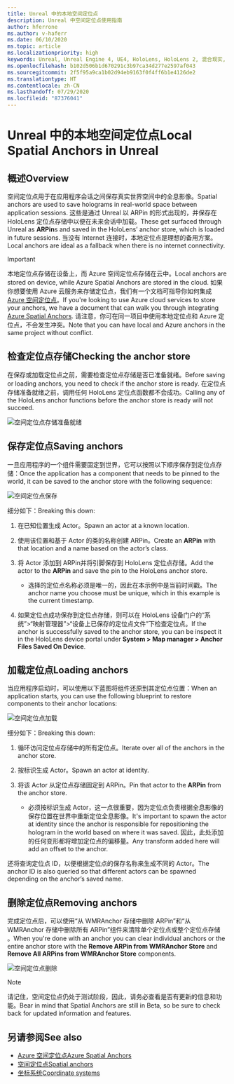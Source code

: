 ```yaml
---
title: Unreal 中的本地空间定位点
description: Unreal 中空间定位点使用指南
author: hferrone
ms.author: v-haferr
ms.date: 06/10/2020
ms.topic: article
ms.localizationpriority: high
keywords: Unreal, Unreal Engine 4, UE4, HoloLens, HoloLens 2, 混合现实, 开发, 功能, 文档, 指南, 全息影像, 空间定位点
ms.openlocfilehash: b102d506b1d670291c3b97ca34d277e2597af043
ms.sourcegitcommit: 2f5f95a9ca1b02d94eb9163f0f4ff6b1e4126de2
ms.translationtype: HT
ms.contentlocale: zh-CN
ms.lasthandoff: 07/29/2020
ms.locfileid: "87376041"
---
```

# <a name="local-spatial-anchors-in-unreal"></a><span data-ttu-id="188bf-104">Unreal 中的本地空间定位点</span><span class="sxs-lookup"><span data-stu-id="188bf-104">Local Spatial Anchors in Unreal</span></span>

## <a name="overview"></a><span data-ttu-id="188bf-105">概述</span><span class="sxs-lookup"><span data-stu-id="188bf-105">Overview</span></span>

<span data-ttu-id="188bf-106">空间定位点用于在应用程序会话之间保存真实世界空间中的全息影像。</span><span class="sxs-lookup"><span data-stu-id="188bf-106">Spatial anchors are used to save holograms in real-world space between application sessions.</span></span> <span data-ttu-id="188bf-107">这些是通过 Unreal 以 ARPin 的形式出现的，并保存在 HoloLens 定位点存储中以便在未来会话中加载。</span><span class="sxs-lookup"><span data-stu-id="188bf-107">These get surfaced through Unreal as **ARPin**s and saved in the HoloLens’ anchor store, which is loaded in future sessions.</span></span> <span data-ttu-id="188bf-108">当没有 Internet 连接时，本地定位点是理想的备用方案。</span><span class="sxs-lookup"><span data-stu-id="188bf-108">Local anchors are ideal as a fallback when there is no internet connectivity.</span></span>

> [!IMPORTANT]
> <span data-ttu-id="188bf-109">本地定位点存储在设备上，而 Azure 空间定位点存储在云中。</span><span class="sxs-lookup"><span data-stu-id="188bf-109">Local anchors are stored on device, while Azure Spatial Anchors are stored in the cloud.</span></span> <span data-ttu-id="188bf-110">如果你想要使用 Azure 云服务来存储定位点，我们有一个文档可指导你如何集成 [Azure 空间定位点](unreal-azure-spatial-anchors.md)。</span><span class="sxs-lookup"><span data-stu-id="188bf-110">If you're looking to use Azure cloud services to store your anchors, we have a document that can walk you through integrating [Azure Spatial Anchors](unreal-azure-spatial-anchors.md).</span></span> <span data-ttu-id="188bf-111">请注意，你可在同一项目中使用本地定位点和 Azure 定位点，不会发生冲突。</span><span class="sxs-lookup"><span data-stu-id="188bf-111">Note that you can have local and Azure anchors in the same project without conflict.</span></span>

## <a name="checking-the-anchor-store"></a><span data-ttu-id="188bf-112">检查定位点存储</span><span class="sxs-lookup"><span data-stu-id="188bf-112">Checking the anchor store</span></span>

<span data-ttu-id="188bf-113">在保存或加载定位点之前，需要检查定位点存储是否已准备就绪。</span><span class="sxs-lookup"><span data-stu-id="188bf-113">Before saving or loading anchors, you need to check if the anchor store is ready.</span></span>  <span data-ttu-id="188bf-114">在定位点存储准备就绪之前，调用任何 HoloLens 定位点函数都不会成功。</span><span class="sxs-lookup"><span data-stu-id="188bf-114">Calling any of the HoloLens anchor functions before the anchor store is ready will not succeed.</span></span>  

![空间定位点存储准备就绪](images/unreal-spatialanchors-store-ready.PNG)

## <a name="saving-anchors"></a><span data-ttu-id="188bf-116">保存定位点</span><span class="sxs-lookup"><span data-stu-id="188bf-116">Saving anchors</span></span>

<span data-ttu-id="188bf-117">一旦应用程序的一个组件需要固定到世界，它可以按照以下顺序保存到定位点存储：</span><span class="sxs-lookup"><span data-stu-id="188bf-117">Once the application has a component that needs to be pinned to the world, it can be saved to the anchor store with the following sequence:</span></span> 

![空间定位点保存](images/unreal-spatialanchors-save.PNG)

<span data-ttu-id="188bf-119">细分如下：</span><span class="sxs-lookup"><span data-stu-id="188bf-119">Breaking this down:</span></span>
1. <span data-ttu-id="188bf-120">在已知位置生成 Actor。</span><span class="sxs-lookup"><span data-stu-id="188bf-120">Spawn an actor at a known location.</span></span>
2. <span data-ttu-id="188bf-121">使用该位置和基于 Actor 的类的名称创建 ARPin。</span><span class="sxs-lookup"><span data-stu-id="188bf-121">Create an **ARPin** with that location and a name based on the actor’s class.</span></span> 
3. <span data-ttu-id="188bf-122">将 Actor 添加到 ARPin并将引脚保存到 HoloLens 定位点存储。</span><span class="sxs-lookup"><span data-stu-id="188bf-122">Add the actor to the **ARPin** and save the pin to the HoloLens anchor store.</span></span>  
    * <span data-ttu-id="188bf-123">选择的定位点名称必须是唯一的，因此在本示例中是当前时间戳。</span><span class="sxs-lookup"><span data-stu-id="188bf-123">The anchor name you choose must be unique, which in this example is the current timestamp.</span></span> 

4. <span data-ttu-id="188bf-124">如果定位点成功保存到定位点存储，则可以在 HoloLens 设备门户的“系统”>“映射管理器”>“设备上已保存的定位点文件”下检查定位点。</span><span class="sxs-lookup"><span data-stu-id="188bf-124">If the anchor is successfully saved to the anchor store, you can be inspect it in the HoloLens device portal under **System > Map manager > Anchor Files Saved On Device**.</span></span> 

## <a name="loading-anchors"></a><span data-ttu-id="188bf-125">加载定位点</span><span class="sxs-lookup"><span data-stu-id="188bf-125">Loading anchors</span></span>

<span data-ttu-id="188bf-126">当应用程序启动时，可以使用以下蓝图将组件还原到其定位点位置：</span><span class="sxs-lookup"><span data-stu-id="188bf-126">When an application starts, you can use the following blueprint to restore components to their anchor locations:</span></span>

![空间定位点加载](images/unreal-spatialanchors-load.PNG)

<span data-ttu-id="188bf-128">细分如下：</span><span class="sxs-lookup"><span data-stu-id="188bf-128">Breaking this down:</span></span>
1. <span data-ttu-id="188bf-129">循环访问定位点存储中的所有定位点。</span><span class="sxs-lookup"><span data-stu-id="188bf-129">Iterate over all of the anchors in the anchor store.</span></span> 
2. <span data-ttu-id="188bf-130">按标识生成 Actor。</span><span class="sxs-lookup"><span data-stu-id="188bf-130">Spawn an actor at identity.</span></span>
3. <span data-ttu-id="188bf-131">将该 Actor 从定位点存储固定到 ARPin。</span><span class="sxs-lookup"><span data-stu-id="188bf-131">Pin that actor to the **ARPin** from the anchor store.</span></span>  

    * <span data-ttu-id="188bf-132">必须按标识生成 Actor，这一点很重要，因为定位点负责根据全息影像的保存位置在世界中重新定位全息影像。</span><span class="sxs-lookup"><span data-stu-id="188bf-132">It's important to spawn the actor at identity since the anchor is responsible for repositioning the hologram in the world based on where it was saved.</span></span> <span data-ttu-id="188bf-133">因此，此处添加的任何变形都将增加定位点的偏移量。</span><span class="sxs-lookup"><span data-stu-id="188bf-133">Any transform added here will add an offset to the anchor.</span></span> 

<span data-ttu-id="188bf-134">还将查询定位点 ID，以便根据定位点的保存名称来生成不同的 Actor。</span><span class="sxs-lookup"><span data-stu-id="188bf-134">The anchor ID is also queried so that different actors can be spawned depending on the anchor’s saved name.</span></span> 

## <a name="removing-anchors"></a><span data-ttu-id="188bf-135">删除定位点</span><span class="sxs-lookup"><span data-stu-id="188bf-135">Removing anchors</span></span> 

<span data-ttu-id="188bf-136">完成定位点后，可以使用“从 WMRAnchor 存储中删除 ARPin”和“从 WMRAnchor 存储中删除所有 ARPin”组件来清除单个定位点或整个定位点存储 。</span><span class="sxs-lookup"><span data-stu-id="188bf-136">When you're done with an anchor you can clear individual anchors or the entire anchor store with the **Remove ARPin from WMRAnchor Store** and **Remove All ARPins from WMRAnchor Store** components.</span></span>

![空间定位点删除](images/unreal-spatialanchors-remove.PNG)

> [!NOTE]
> <span data-ttu-id="188bf-138">请记住，空间定位点仍处于测试阶段，因此，请务必查看是否有更新的信息和功能。</span><span class="sxs-lookup"><span data-stu-id="188bf-138">Bear in mind that Spatial Anchors are still in Beta, so be sure to check back for updated information and features.</span></span>

## <a name="see-also"></a><span data-ttu-id="188bf-139">另请参阅</span><span class="sxs-lookup"><span data-stu-id="188bf-139">See also</span></span>
* [<span data-ttu-id="188bf-140">Azure 空间定位点</span><span class="sxs-lookup"><span data-stu-id="188bf-140">Azure Spatial Anchors</span></span>](unreal-azure-spatial-anchors.md)
* [<span data-ttu-id="188bf-141">空间定位点</span><span class="sxs-lookup"><span data-stu-id="188bf-141">Spatial anchors</span></span>](spatial-anchors.md)
* [<span data-ttu-id="188bf-142">坐标系统</span><span class="sxs-lookup"><span data-stu-id="188bf-142">Coordinate systems</span></span>](coordinate-systems.md)
